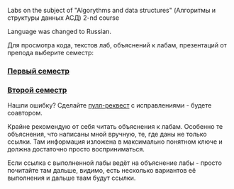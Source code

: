 Labs on the subject of "Algorythms and data structures" (Алгоритмы и структуры данных АСД) 2-nd course

Language was changed to Russian.


Для просмотра кода, текстов лаб, объяснений к лабам, презентаций от препода выберите семестр:

### [Первый семестр](/markdown/Semester_1.md)
### [Второй семестр](/markdown/Semester_1.md)



Нашли ошибку? Сделайте [пулл-реквест](https://habr.com/ru/articles/125999/) с исправлениями - будете соавтором.

Крайне рекомендую от себя читать объяснения к лабам. Особенно те объяснения, что написаны мной вручную, те, где даны не только ссылки. Там информация изложена в максимально понятном ключе и должна достаточно просто восприниматься.
 
Если ссылка с выполненной лабы ведёт на объяснение лабы - просто почитайте там дальше, видимо, есть несколько вариантов её выполнения и дальше таам будут ссылки.

